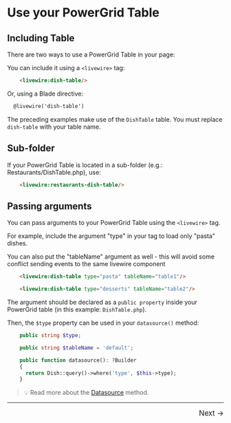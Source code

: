 # Use your PowerGrid Table

## Including Table

There are two ways to use a PowerGrid Table in your page:

You can include it using a `<livewire>` tag:

```html
    <livewire:dish-table/>
```

Or, using a Blade directive:

```html
  @livewire('dish-table')
```

The preceding examples make use of the `DishTable` table. You must replace `dish-table` with your table name.

## Sub-folder

If your PowerGrid Table is located in a sub-folder (e.g.: Restaurants/DishTable.php), use:

```html
    <livewire:restaurants-dish-table/>
```

## Passing arguments

You can pass arguments to your PowerGrid Table using the `<livewire>` tag.

For example, include the argument "type" in your tag to load only "pasta" dishes.

You can also put the "tableName" argument as well - this will avoid some conflict sending events to the same livewire component

```html
    <livewire:dish-table type="pasta" tableName="table1"/>

    <livewire:dish-table type="desserts" tableName="table2"/>
```

The argument should be declared as a `public property` inside your PowerGrid table (in this example: `DishTable.php`).

Then, the `$type` property can be used in your `datasource()` method:

```php
    public string $type;

    public string $tableName = 'default';

    public function datasource(): ?Builder
    {
      return Dish::query()->where('type', $this->type);
    }
```

> 💡 Read more about the [Datasource](https://livewire-powergrid.docsforge.com/main/datasource/) method.
<hr />
<footer style="float: right; font-size: larger">
    <span><a style="text-decoration: none;" href="#/table/features-setup?id=features-setup">Next →</a></span>
</footer>
